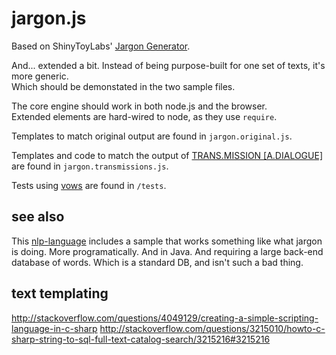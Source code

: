 jargon.js
=========

Based on ShinyToyLabs'  [Jargon Generator](http://shinytoylabs.com/jargon/).

And... extended a bit. Instead of being purpose-built for one set of texts, it's more generic.<br/>
Which should be demonstated in the two sample files.

The core engine should work in both node.js and the browser.<br>
Extended elements are hard-wired to node, as they use `require`.

Templates to match original output are found in `jargon.original.js`.

Templates and code to match the output of [TRANS.MISSION \[A.DIALOGUE\]](http://luckysoap.com/generations/transmission.html) are found in `jargon.transmissions.js`.

Tests using [vows](http://vowsjs.org/) are found in `/tests`.

## see also
This [nlp-language](http://www.playchilla.com/a-programming-language-for-natural-language-generation) includes a sample that works something like what jargon is doing. More programatically. And in Java. And requiring a large back-end database of words. Which is a standard DB, and isn't such a bad thing.



## text templating
http://stackoverflow.com/questions/4049129/creating-a-simple-scripting-language-in-c-sharp
http://stackoverflow.com/questions/3215010/howto-c-sharp-string-to-sql-full-text-catalog-search/3215216#3215216
